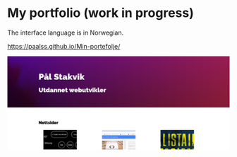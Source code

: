 # My portfolio (work in progress)

The interface language is in Norwegian.

https://paalss.github.io/Min-portefolje/

![App_interface](webWork/images/app.png)